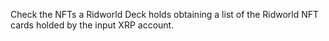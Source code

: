 Check the NFTs a Ridworld Deck holds obtaining a list of the Ridworld NFT cards holded by the input XRP account.
